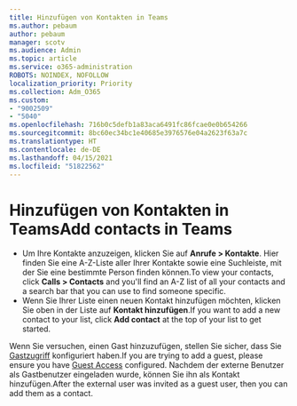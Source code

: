 ```yaml
---
title: Hinzufügen von Kontakten in Teams
ms.author: pebaum
author: pebaum
manager: scotv
ms.audience: Admin
ms.topic: article
ms.service: o365-administration
ROBOTS: NOINDEX, NOFOLLOW
localization_priority: Priority
ms.collection: Adm_O365
ms.custom:
- "9002509"
- "5040"
ms.openlocfilehash: 716b0c5defb1a83aca6491fc86fcae0e0b654266
ms.sourcegitcommit: 8bc60ec34bc1e40685e3976576e04a2623f63a7c
ms.translationtype: HT
ms.contentlocale: de-DE
ms.lasthandoff: 04/15/2021
ms.locfileid: "51822562"
---
```

# <a name="add-contacts-in-teams"></a><span data-ttu-id="05c8c-102">Hinzufügen von Kontakten in Teams</span><span class="sxs-lookup"><span data-stu-id="05c8c-102">Add contacts in Teams</span></span>

- <span data-ttu-id="05c8c-103">Um Ihre Kontakte anzuzeigen, klicken Sie auf **Anrufe > Kontakte**. Hier finden Sie eine A-Z-Liste aller Ihrer Kontakte sowie eine Suchleiste, mit der Sie eine bestimmte Person finden können.</span><span class="sxs-lookup"><span data-stu-id="05c8c-103">To view your contacts, click **Calls > Contacts** and you'll find an A-Z list of all your contacts and a search bar that you can use to find someone specific.</span></span> 
- <span data-ttu-id="05c8c-104">Wenn Sie Ihrer Liste einen neuen Kontakt hinzufügen möchten, klicken Sie oben in der Liste auf **Kontakt hinzufügen**.</span><span class="sxs-lookup"><span data-stu-id="05c8c-104">If you want to add a new contact to your list, click **Add contact** at the top of your list to get started.</span></span>

<span data-ttu-id="05c8c-105">Wenn Sie versuchen, einen Gast hinzuzufügen, stellen Sie sicher, dass Sie [Gastzugriff](https://docs.microsoft.com/microsoftteams/set-up-guests) konfiguriert haben.</span><span class="sxs-lookup"><span data-stu-id="05c8c-105">If you are trying to add a guest, please ensure you have [Guest Access](https://docs.microsoft.com/microsoftteams/set-up-guests) configured.</span></span> <span data-ttu-id="05c8c-106">Nachdem der externe Benutzer als Gastbenutzer eingeladen wurde, können Sie ihn als Kontakt hinzufügen.</span><span class="sxs-lookup"><span data-stu-id="05c8c-106">After the external user was invited as a guest user, then you can add them as a contact.</span></span>
